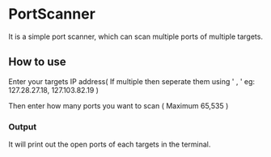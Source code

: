 # PortScanner

It is a simple port scanner, which can scan multiple ports of multiple targets.

## How to use
Enter your targets IP address( If multiple then seperate them using ' , ' eg: 127.28.27.18, 127.103.82.19 )

Then enter how many ports you want to scan ( Maximum 65,535 )

### Output
It will print out the open ports of each targets in the terminal.
